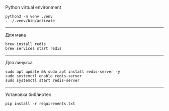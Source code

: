 Python virtual environment
```
python3 -m venv .venv
. ./.venv/bin/activate
```
---
Для мака
```
brew install redis
brew services start redis
```
---
Для линукса
```
sudo apt update && sudo apt install redis-server -y
sudo systemctl enable redis-server
sudo systemctl start redis-server
```
---
Установка библиотек
```
pip install -r requirements.txt
```